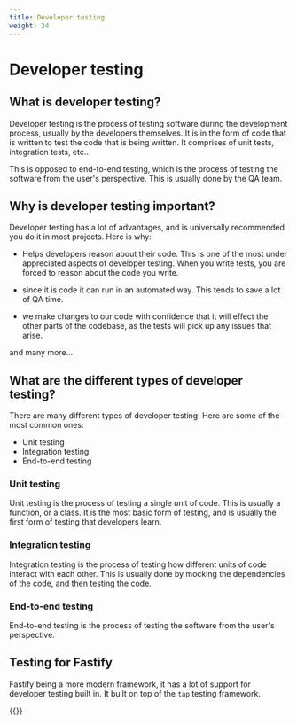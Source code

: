 ```yaml
---
title: Developer testing
weight: 24
---
```


# Developer testing

## What is developer testing?

Developer testing is the process of testing software during the development process,
usually by the developers themselves. It is in the form of code that is written to
test the code that is being written. It comprises of unit tests, integration tests,
etc..


This is opposed to end-to-end testing, which is the process of testing the software
from the user's perspective. This is usually done by the QA team.

## Why is developer testing important?

Developer testing has a lot of advantages, and is universally recommended you do it in
most projects. Here is why:

- Helps developers reason about their code. This is one of the most under appreciated
  aspects of developer testing. When you write tests, you are forced to reason about
  the code you write.

- since it is code it can run in an automated way. This tends to save a lot of QA
  time.

- we make changes to our code with confidence that it will effect the other parts of
  the codebase, as the tests will pick up any issues that arise.

and many more...

## What are the different types of developer testing?

There are many different types of developer testing. Here are some of the most common
ones:

- Unit testing
- Integration testing
- End-to-end testing

### Unit testing

Unit testing is the process of testing a single unit of code. This is usually a
function, or a class. It is the most basic form of testing, and is usually the first
form of testing that developers learn.

### Integration testing

Integration testing is the process of testing how different units of code interact
with each other. This is usually done by mocking the dependencies of the code, and
then testing the code.

### End-to-end testing

End-to-end testing is the process of testing the software from the user's perspective.

## Testing for Fastify

Fastify being a more modern framework, it has a lot of support for developer testing 
built in. It built on top of the `tap` testing framework.

{{<pagebottomnav>}}